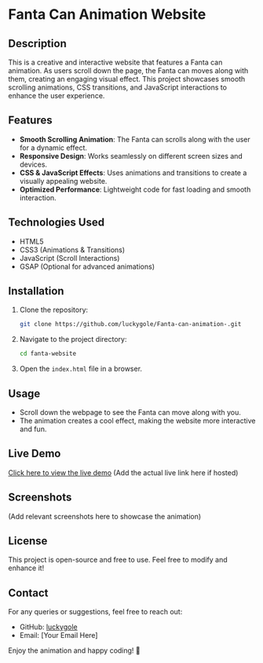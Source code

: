 # Fanta Can Animation Website

## Description
This is a creative and interactive website that features a Fanta can animation. As users scroll down the page, the Fanta can moves along with them, creating an engaging visual effect. This project showcases smooth scrolling animations, CSS transitions, and JavaScript interactions to enhance the user experience.

## Features
- **Smooth Scrolling Animation**: The Fanta can scrolls along with the user for a dynamic effect.
- **Responsive Design**: Works seamlessly on different screen sizes and devices.
- **CSS & JavaScript Effects**: Uses animations and transitions to create a visually appealing website.
- **Optimized Performance**: Lightweight code for fast loading and smooth interaction.

## Technologies Used
- HTML5
- CSS3 (Animations & Transitions)
- JavaScript (Scroll Interactions)
- GSAP (Optional for advanced animations)

## Installation
1. Clone the repository:
   ```sh
   git clone https://github.com/luckygole/Fanta-can-animation-.git
   ```
2. Navigate to the project directory:
   ```sh
   cd fanta-website
   ```
3. Open the `index.html` file in a browser.

## Usage
- Scroll down the webpage to see the Fanta can move along with you.
- The animation creates a cool effect, making the website more interactive and fun.

## Live Demo
[Click here to view the live demo](#) (Add the actual live link here if hosted)

## Screenshots
(Add relevant screenshots here to showcase the animation)

## License
This project is open-source and free to use. Feel free to modify and enhance it!

## Contact
For any queries or suggestions, feel free to reach out:
- GitHub: [luckygole](https://github.com/luckygole)
- Email: [Your Email Here]

Enjoy the animation and happy coding! 🚀

